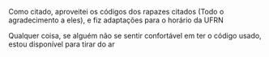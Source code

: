 Como citado, aproveitei os códigos dos rapazes citados (Todo o agradecimento a eles), e fiz adaptações para o horário da UFRN

Qualquer coisa, se alguém não se sentir confortável em ter o código usado, estou disponível para tirar do ar
